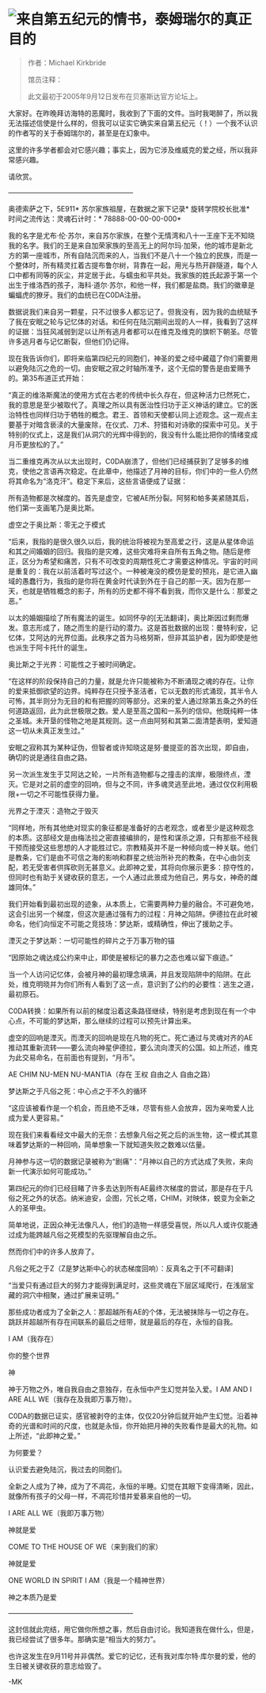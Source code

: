 # ![来自第五纪元的情书，泰姆瑞尔的真正目的](https://www.imperial-library.info/content/loveletter-fifth-era-true-purpose-tamriel)

> 作者：Michael Kirkbride
> 
> 馆员注释：
> 
> 此文最初于2005年9月12日发布在贝塞斯达官方论坛上。

大家好。在昨晚拜访海特的恶魔时，我收到了下面的文件。当时我喝醉了，所以我无法描述信使是什么样的，但我可以证实它确实来自第五纪元（！）一个我不认识的作者写的关于泰姆瑞尔的，甚至是在幻象中。

这里的许多学者都会对它感兴趣；事实上，因为它涉及维威克的爱之经，所以我非常感兴趣。

请欣赏。

——————————————————

奥德索萨之下，5E911*
苏尔家族祖屋，在数据之家下记录*
旋转学院校长批准*
时间之流传达：灵魂石计时：*
78888-00-00-00-000*

我的名字是尤布·伦·苏尔，来自苏尔家族，在整个无情湾和八十一王座下无不知晓我的名字。我们的王是来自加荣家族的至高无上的阿尔玛·加荣，他的城市是新北方的第一座城市，所有自陆沉而来的人，当我们不是八十一个独立的民族，而是一个整体时，所有精灵扛着古提布鲁尔树，背靠在一起，用光与热开辟隧道，每个人口中都有同等的灰尘，并定居于此，与蠕虫和平共处。我家族的姓氏起源于第一个出生于维洛西的孩子，海科·道尔·苏尔，和他一样，我们都是盐商。我们的徽章是蝙蝠虎的獠牙。我们的血统已在C0DA注册。

数据说我们来自另一颗星，只不过很多人都忘记了。但我没有，因为我的血统赋予了我在安眠之轮与记忆体的对话。和任何在陆沉期间出现的人一样，我看到了这样的证据：当狂风减弱到足以让所有逃月者都可以在维克及维克的旗帜下朝圣。尽管许多逃月者与记忆断裂，但他们仍记得。

现在我告诉你们，即将来临第四纪元的同胞们，神圣的爱之经中藏蕴了你们需要用以避免陆沉之危的一切。由安眠之寂之时轴所准予，这个无偿的警告是由爱赐予的。第35布道正式开始：

“真正的维洛斯魔法的使用方式在古老的传统中长久存在，但这种活力已然死亡，我的意思是至少被取代了。真理之所以具有医治性归功于正义神话的建立。它的医治特性也同样归功于牺牲的概念。君王、首领和天使都认同上述观念。这一观点主要基于对暗含亵渎的大量废除，在仪式、刀术、狩猎和对诗歌的探索中可见。关于特别的仪式上，这是我们从洞穴的光辉中得到的，我没有什么能比把你的情绪变成月币更放松的了。”

当二重维克再次从以太出现时，C0DA崩溃了，但他们已经捕获到了足够多的维克，使他之言语再次稳定。在此章中，他描述了月神的目标，你们中的一些人仍然将其命名为“洛克汗”。稳定下来后，这些言语便成了证据：

所有造物都是次梯度的。首先是虚空，它被AE所分裂。阿努和帕多美紧随其后，他们第一支画笔乃是奥比斯。

虚空之于奥比斯：零无之于模式

“后来，我指的是很久很久以后，我的统治将被视为至高爱之行，这是从星体命运和其之间婚姻的回归。我指的是灾难，这些灾难将来自所有五角之物。随后是修正，区分为希望和痛苦，只有不可改变的周期性死亡才需要这种情况。宇宙的时间是重复的：我在以前活着时写过这个。一种被淹没的模仿是爱的预兆，是它进入幽域的愚蠢行为，我指的是你将在黄金时代读到外在于自己的那一天。因为在那一天，也就是牺牲概念的影子，所有的历史都不得不看到我，而你又是什么：那爱之恶。”

以太的婚姻描绘了所有魔法的诞生。如同怀孕的[无法翻译]，奥比斯因过剩而爆发。意志形成了，随之而生的是行动的潜力。这是首批数据的出现：曼特利安，记忆体，艾阿达的光界位面。此秩序之首为马格努斯，但非其监护者，因为即使是他也派生于阿卡托什的诞生。

奥比斯之于光界：可能性之于被时间确定。

“在这样的阶段保持自己的力量，就是允许只能被称为不断涌现之魂的存在。让你的爱来抵御欲望的边界。纯粹存在只授予圣洁者，它以无数的形式涌现，其半令人可怖，其半则分为无目的和有把握的同等部分。迟来的爱人通过除第五条之外的任何道路返回，此为此世极限之数。爱人是至高之国和一系列的信仰。他既纯粹一体之圣城。未开垦的怪物之地是其规则。这一点由阿努和其第二面清楚表明，爱知道这一切从未真正发生过。”

安眠之寂称其为某种证伪，但智者或许知晓这是努·曼提亚的首次出现，即自由，确切的说是通往自由之路。

另一次派生发生于艾阿达之轮，一片所有造物都与之撞击的滨岸，极限终点，湮灭。它是对之前的虚空的回响，但与之不同，许多魂灵逃至此地，通过仅仅利用极限+一切之不可能性获得力量。

光界之于湮灭：造物之于毁灭

“同样地，所有其他绝对现实的象征都是准备好的古老观念，或者至少是这种观念的本质。这部经文是由梅法拉之密直接编排的，是性和谋杀之源，只有那些不经我干预而接受这些思想的人才能胜过它。宗教精英并不是一种倾向或一种关联。他们是教条，它们是由不可信之海的影响和群星之统治所补充的教条，在中心由剑支配，若无受害者供挥砍则无甚意义。此即神之爱，其将向你展示更多：掠夺性的，但同时也有助于关键收获的意志，一个人通过此景成为他自己，男与女，神奇的雌雄同体。”

我们开始看到最初出现的迹象，从本质上，它需要两种力量的融合。不可避免地，这会引出另一个梯度，但这次是通过强有力的过程：月神之陷阱。伊德拉在此时被命名，他们向恒定不可能之竞技场：梦达斯，或精确性，伸出了援助之手。

湮灭之于梦达斯：一切可能性的碎片之于万事万物的锚

“因原始之魂达成公约来中止，即使是被标记的暴力之态也难以留下痕迹。”

当一个人访问记忆体，会被月神的最初理念填满，并且发现陷阱中的陷阱。在此处，维克明晓并为你们所有人看到了这一点，意识到了公约的必要性：逃生之道，最初原石。

C0DA转换：如果所有以前的梯度沿着这条路径继续，特别是考虑到现在有一个中心点，不可能的梦达斯，那么继续的过程可以预先计算出来。

虚空的回响是湮灭。而湮灭的回响是现在凡物的死亡。死亡通过与灵魂对齐的AE推动其重新流转——要么流向神星伊德拉，要么流向湮灭的公国。如上所述，维克为此交易命名，在前面也有提到，“月币”。

AE CHIM NU-MEN NU-MANTIA（存在 王权 自由之人 自由之路）

梦达斯之于凡俗之死：中心点之于不久的循环

“这应该被看作是一个机会，而且绝不乏味，尽管有些人会放弃，因为亲吻爱人比成为爱人更容易。”

现在我们来看看经文中最大的无奈：去想象凡俗之死之后的派生物，这一模式其意味着梦达斯的一种回响，简单想象一下就知道失败之数难以估量。

月神参与这一切的数据记录被称为“剧痛”：“月神以自己的方式达成了失败，来向新一代演示如何可能成功。”

第四纪元的你们已经目睹了许多去达到所有AE最终次梯度的尝试，那是存在于凡俗之死之外的状态。纳米迪安，企图，冗长之塔，CHIM，对映体，蜕变为全新之人的圣甲虫。

简单地说，正因众神无法像凡人，他们的造物一样感受喜悦，所以凡人或许仅能通过成为能跨越凡俗之死模型的先驱理解自由之乐。

然而你们中的许多人放弃了。

凡俗之死之于Z（Z是梦达斯中心的状态梯度回响）：反真名之于[不可翻译]

“当爱只有通过巨大的努力才能得到满足时，这些灵魂在下层区域爬行，在浅层宝藏的洞穴中相聚，通过扩展来证明。”

那些成功者成为了全新之人：那超越所有AE的个体，无法被抹除与一切之存在。跳跃并超越所有存在间联系的最后之纽带，就是最后的存在，永恒的自我。

I AM（我存在）

你的整个世界

神

神于万物之外，唯自我自由之意独存，在永恒中产生幻觉并坠入爱。I AM AND I ARE ALL WE（我存在及我即万事万物）。

C0DA的数据已证实，感官被剥夺的主体，仅仅20分钟后就开始产生幻觉。沿着神奇的光谱和时间的尺度，也就是永恒，你开始把月神的失败看作是最大的礼物。如上所述，“此即神之爱。”

为何要爱？

认识爱去避免陆沉，我过去的同胞们。

全新之人成为了神，成为了不凋花，永恒的半睡。幻觉在其眼下变得清晰，因此，就像所有孩子的父母一样，不凋花珍惜并爱慕来自他的一切。

I ARE ALL WE（我即万事万物）

神就是爱

COME TO THE HOUSE OF WE（来到我们的家）

神就是爱

ONE WORLD IN SPIRIT I AM（我是一个精神世界）

神之本质乃是爱

——————————————————

这封信就此完结，用它做你所想之事，然后自由讨论。我知道我在做什么，但是，我已经尝试了很多年。那确实是“相当大的努力”。

也许这发生在9月11号并非偶然。爱它的记忆，还有我对库尔特·库尔曼的爱，他的生日被关键收获的意志给毁了。

-MK
